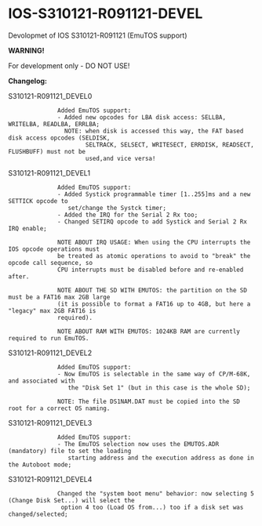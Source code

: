# IOS-S310121-R091121-DEVEL
Devolopmet of IOS S310121-R091121 (EmuTOS support)

 **WARNING!**
 
 For development only - DO NOT USE!




**Changelog:**

S310121-R091121_DEVEL0 

                  Added EmuTOS support:
                  - Added new opcodes for LBA disk access: SELLBA, WRITELBA, READLBA, ERRLBA;
                    NOTE: when disk is accessed this way, the FAT based disk access opcodes (SELDISK,
                          SELTRACK, SELSECT, WRITESECT, ERRDISK, READSECT, FLUSHBUFF) must not be 
                          used,and vice versa!
                          
S310121-R091121_DEVEL1 

                  Added EmuTOS support:
                  - Added Systick programmable timer [1..255]ms and a new SETTICK opcode to 
                     set/change the Systck timer;
                  - Added the IRQ for the Serial 2 Rx too;
                  - Changed SETIRQ opcode to add Systick and Serial 2 Rx IRQ enable;
                  
                  NOTE ABOUT IRQ USAGE: When using the CPU interrupts the IOS opcode operations must 
                  be treated as atomic operations to avoid to "break" the opcode call sequence, so 
                  CPU interrupts must be disabled before and re-enabled after.
                  
                  NOTE ABOUT THE SD WITH EMUTOS: the partition on the SD must be a FAT16 max 2GB large 
                  (it is possible to format a FAT16 up to 4GB, but here a "legacy" max 2GB FAT16 is 
                  required).
                  
                  NOTE ABOUT RAM WITH EMUTOS: 1024KB RAM are currently required to run EmuTOS.
                  
 S310121-R091121_DEVEL2
 
                  Added EmuTOS support:
                  - Now EmuTOS is selectable in the same way of CP/M-68K, and associated with 
                     the "Disk Set 1" (but in this case is the whole SD);
                     
                  NOTE: The file DS1NAM.DAT must be copied into the SD root for a correct OS naming.
                  
                  
S310121-R091121_DEVEL3
 
                  Added EmuTOS support:
                  - The EmuTOS selection now uses the EMUTOS.ADR (mandatory) file to set the loading
                     starting address and the execution address as done in the Autoboot mode;
                     

S310121-R091121_DEVEL4
 
                  Changed the "system boot menu" behavior: now selecting 5 (Change Disk Set...) will select the
                   option 4 too (Load OS from...) too if a disk set was changed/selected;
